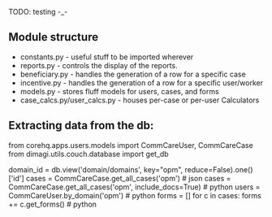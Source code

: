 TODO:
testing -_-


## Module structure

* constants.py - useful stuff to be imported wherever
* reports.py - controls the display of the reports.
* beneficiary.py - handles the generation of a row for a specific case
* incentive.py - handles the generation of a row for a specific user/worker
* models.py - stores fluff models for users, cases, and forms
* case_calcs.py/user_calcs.py - houses per-case or per-user Calculators


## Extracting data from the db:

from corehq.apps.users.models import CommCareUser, CommCareCase
from dimagi.utils.couch.database import get_db

domain_id = db.view('domain/domains', key="opm", reduce=False).one()['id']
cases = CommCareCase.get_all_cases('opm') # json
cases = CommCareCase.get_all_cases('opm', include_docs=True) # python
users = CommCareUser.by_domain('opm') # python
forms = []
for c in cases:
    forms += c.get_forms() # python
